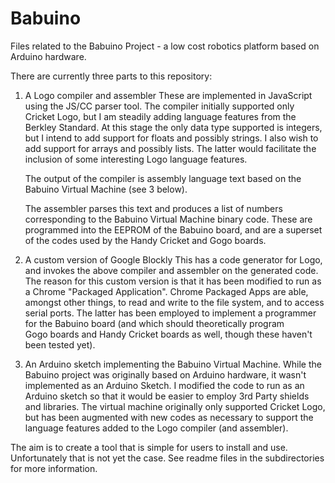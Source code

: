 Babuino
=======
Files related to the Babuino Project - a low cost robotics platform based on 
Arduino hardware.

There are currently three parts to this repository:

1) A Logo compiler and assembler
   These are implemented in JavaScript using the JS/CC parser tool. The compiler
   initially supported only Cricket Logo, but I am steadily adding language 
   features from the Berkley Standard. At this stage the only data type 
   supported is integers, but I intend to add support for floats and possibly 
   strings. I also wish to add support for arrays and possibly lists. The latter
   would facilitate the inclusion of some interesting Logo language features.
   
   The output of the compiler is assembly language text based on the Babuino
   Virtual Machine (see 3 below).
   
   The assembler parses this text and produces a list of numbers corresponding
   to the Babuino Virtual Machine binary code. These are programmed into the 
   EEPROM of the Babuino board, and are a superset of the codes used by the 
   Handy Cricket and Gogo boards.
   
2) A custom version of Google Blockly
   This has a code generator for Logo, and invokes the above compiler and 
   assembler on the generated code. The reason for this custom version is that
   it has been modified to run as a Chrome "Packaged Application". Chrome 
   Packaged Apps are able, amongst other things, to read and write to the file
   system, and to access serial ports. The latter has been employed to implement
   a programmer for the Babuino board (and which should theoretically program  
   Gogo boards and Handy Cricket boards as well, though these haven't been 
   tested yet).
    
3) An Arduino sketch implementing the Babuino Virtual Machine.
   While the Babuino project was originally based on Arduino hardware, it wasn't
   implemented as an Arduino Sketch. I modified the code to run as an Arduino 
   sketch so that it would be easier to employ 3rd Party shields and libraries.
   The virtual machine originally only supported Cricket Logo, but has been 
   augmented with new codes as necessary to support the language features added 
   to the Logo compiler (and assembler).
 


The aim is to create a tool that is simple for users to install and use. Unfortunately that is not yet the case.
See readme files in the subdirectories for more information.

